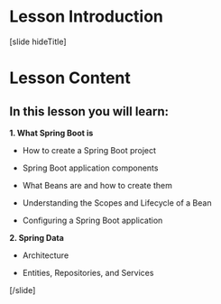 # Lesson Introduction

[slide hideTitle]

# Lesson Content

## In this lesson you will learn:

**1. What Spring Boot is**

- How to create a Spring Boot project

- Spring Boot application components

- What Beans are and how to create them

- Understanding the Scopes and Lifecycle of a Bean

- Configuring a Spring Boot application

**2. Spring Data**

- Architecture

- Entities, Repositories, and Services

[/slide]

